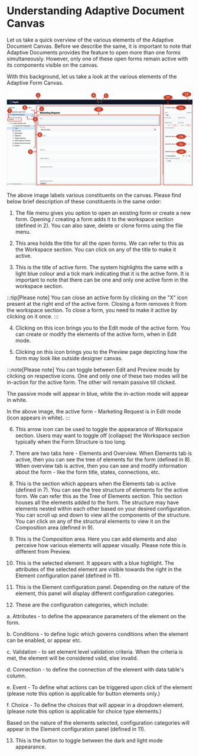 # Understanding Adaptive Document Canvas

Let us take a quick overview of the various elements of the Adaptive Document Canvas. Before we describe the same, it is important to note that Adaptive Documents provides the feature to open more than one forms simultaneously. However, only one of these open forms remain active with its components visible on the canvas.  
  
With this background, let us take a look at the various elements of the Adaptive Form Canvas.  

![Image showing Adaptive V3 form canvas](<Adaptive V3 canvas.png>)  

The above image labels various constituents on the canvas. Please find below brief description of these constituents in the same order:  

1. The file menu gives you option to open an existing form or create a new form. Opening / creating a form adds it to the workspace section (defined in 2). You can also save, delete or clone forms using the file menu.  

2. This area holds the title for all the open forms. We can refer to this as the Workspace section. You can click on any of the title to make it active.   

3. This is the title of active form. The system highlights the same with a light blue colour and a tick mark indicating that it is the active form. It is important to note that there can be one and only one active form in the workspace section.  

:::tip[Please note]
You can close an active form by clicking on the "X" icon present at the right end of the active form. Closing a form removes it from the workspace section. To close a form, you need to make it active by clicking on it once. 
:::  

4. Clicking on this icon brings you to the Edit mode of the active form. You can create or modify the elements of the active form, when in Edit mode.  

5. Clicking on this icon brings you to the Preview page depicting how the form may look like outside designer canvas.  

:::note[Please note]
You can toggle between Edit and Preview mode by clicking on respective icons. One and only one of these two modes will be in-action for the active form. The other will remain passive till clicked.

The passive mode will appear in blue, while the in-action mode will appear in white.

In the above image, the active form - Marketing Request is in Edit mode (icon appears in white).
:::  

6. This arrow icon can be used to toggle the appearance of Workspace section. Users may want to toggle off (collapse) the Workspace section typically when the Form Structure is too long.  

7. There are two tabs here - Elements and Overview. When Elements tab is active, then you can see the tree of elements for the form (defined in 8). When overview tab is active, then you can see and modify information about the form - like the form title, states, connections, etc.

8. This is the section which appears when the Elements tab is active (defined in 7). You can see the tree structure of elements for the active form.  We can refer this as the Tree of Elements section. This section houses all the elements added to the form. The structure may have elements nested within each other based on your desired configuration. You can scroll up and down to view all the components of the structure. You can click on any of the structural elements to view it on the Composition area (defined in 9).

9.  This is the Composition area. Here you can add elements and also perceive how various elements will appear visually. Please note this is different from Preview. 

10. This is the selected element. It appears with a blue highlight. The attributes of the selected element are visible towards the right in the Element configuration panel (defined in 11).

11. This is the Element configuration panel. Depending on the nature of the element, this panel will display different configuration categories.

12. These are the configuration categories, which include:

a. Attributes - to define the appearance parameters of the element on the form.

b. Conditions - to define logic which governs conditions when the element can be enabled, or appear etc.

c. Validation - to set element level validation criteria. When the criteria is met, the element will be considered valid, else invalid.

d. Connection - to define the connection of the element with data table's column.

e. Event -  To define what actions can be triggered upon click of the element (please note this option is applicable for button elements only.)

f. Choice - To define the choices that will appear in a dropdown element. (please note this option is applicable for choice type elements.)

Based on the nature of the elements selected, configuration categories will appear in the Element configuration panel (defined in 11).

13. This is the button to toggle between the dark and light mode appearance.

